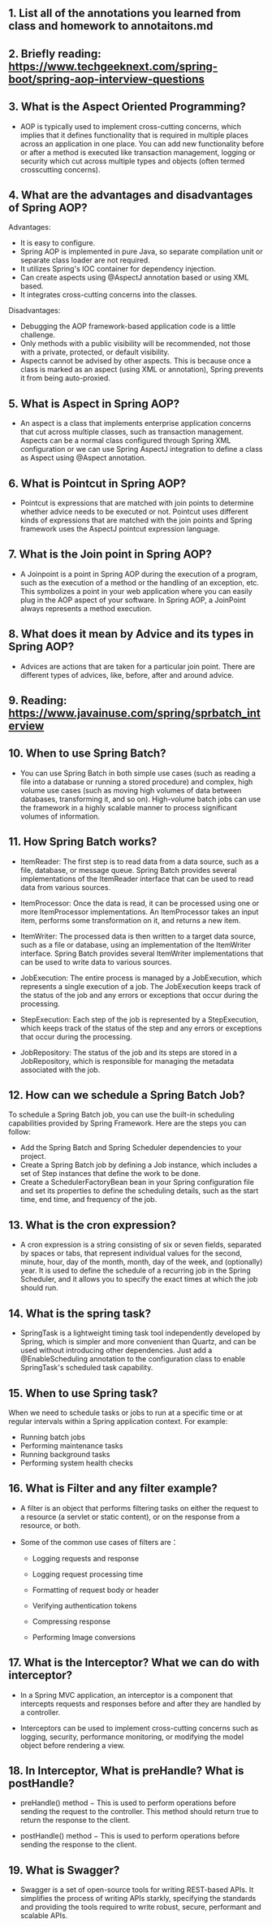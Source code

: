 ## 1.  List all of the annotations you learned from class and homework to annotaitons.md

## 2.  Briefly reading: https://www.techgeeknext.com/spring-boot/spring-aop-interview-questions

## 3.  What is the Aspect Oriented Programming?
- AOP is typically used to implement cross-cutting concerns, which implies that it defines functionality that is required in multiple places across an application in one place. You can add new functionality before or after a method is executed like transaction management, logging or security which cut across multiple types and objects (often termed crosscutting concerns).

## 4.  What are the advantages and disadvantages of Spring AOP?
Advantages:

- It is easy to configure.
- Spring AOP is implemented in pure Java, so separate compilation unit or separate class loader are not required.
- It utilizes Spring's IOC container for dependency injection.
- Can create aspects using @AspectJ annotation based or using XML based.
- It integrates cross-cutting concerns into the classes.

Disadvantages:

- Debugging the AOP framework-based application code is a little challenge.
- Only methods with a public visibility will be recommended, not those with a private, protected, or default visibility.
- Aspects cannot be advised by other aspects. This is because once a class is marked as an aspect (using XML or annotation), Spring prevents it from being auto-proxied.


## 5.  What is Aspect in Spring AOP?
- An aspect is a class that implements enterprise application concerns that cut across multiple classes, such as transaction management. Aspects can be a normal class configured through Spring XML configuration or we can use Spring AspectJ integration to define a class as Aspect using @Aspect annotation.

## 6.  What is Pointcut in Spring AOP?
- Pointcut is expressions that are matched with join points to determine whether advice needs to be executed or not. Pointcut uses different kinds of expressions that are matched with the join points and Spring framework uses the AspectJ pointcut expression language.


## 7. What is the Join point in Spring AOP?
- A Joinpoint is a point in Spring AOP during the execution of a program, such as the execution of a method or the handling of an exception, etc. This symbolizes a point in your web application where you can easily plug in the AOP aspect of your software. In Spring AOP, a JoinPoint always represents a method execution.

## 8.  What does it mean by Advice and its types in Spring AOP?
- Advices are actions that are taken for a particular join point. There are different types of advices, like, before, after and around advice.

## 9.  Reading: https://www.javainuse.com/spring/sprbatch_interview

## 10. When to use Spring Batch?
- You can use Spring Batch in both simple use cases (such as reading a file into a database or running a stored procedure) and complex, high volume use cases (such as moving high volumes of data between databases, transforming it, and so on). High-volume batch jobs can use the framework in a highly scalable manner to process significant volumes of information.

## 11. How Spring Batch works?
- ItemReader: The first step is to read data from a data source, such as a file, database, or message queue. Spring Batch provides several implementations of the ItemReader interface that can be used to read data from various sources.

- ItemProcessor: Once the data is read, it can be processed using one or more ItemProcessor implementations. An ItemProcessor takes an input item, performs some transformation on it, and returns a new item.

- ItemWriter: The processed data is then written to a target data source, such as a file or database, using an implementation of the ItemWriter interface. Spring Batch provides several ItemWriter implementations that can be used to write data to various sources.

- JobExecution: The entire process is managed by a JobExecution, which represents a single execution of a job. The JobExecution keeps track of the status of the job and any errors or exceptions that occur during the processing.

- StepExecution: Each step of the job is represented by a StepExecution, which keeps track of the status of the step and any errors or exceptions that occur during the processing.

- JobRepository: The status of the job and its steps are stored in a JobRepository, which is responsible for managing the metadata associated with the job.

## 12. How can we schedule a Spring Batch Job?
To schedule a Spring Batch job, you can use the built-in scheduling capabilities provided by Spring Framework. Here are the steps you can follow:

- Add the Spring Batch and Spring Scheduler dependencies to your project.
- Create a Spring Batch job by defining a Job instance, which includes a set of Step instances that define the work to be done.
- Create a SchedulerFactoryBean bean in your Spring configuration file and set its properties to define the scheduling details, such as the start time, end time, and frequency of the job.

## 13. What is the cron expression?
- A cron expression is a string consisting of six or seven fields, separated by spaces or tabs, that represent individual values for the second, minute, hour, day of the month, month, day of the week, and (optionally) year. It is used to define the schedule of a recurring job in the Spring Scheduler, and it allows you to specify the exact times at which the job should run.

## 14. What is the spring task?
- SpringTask is a lightweight timing task tool independently developed by Spring, which is simpler and more convenient than Quartz, and can be used without introducing other dependencies. Just add a @EnableScheduling annotation to the configuration class to enable SpringTask's scheduled task capability.

## 15. When to use Spring task? 
When we need to schedule tasks or jobs to run at a specific time or at regular intervals within a Spring application context. For example:

- Running batch jobs
- Performing maintenance tasks
- Running background tasks
- Performing system health checks

## 16. What is Filter and any filter example?
- A filter is an object that performs filtering tasks on either the request to a resource (a servlet or static content), or on the response from a resource, or both.

- Some of the common use cases of filters are：

    - Logging requests and response

    - Logging request processing time
    - Formatting of request body or header
    - Verifying authentication tokens
    - Compressing response
    - Performing Image conversions

## 17.  What is the Interceptor? What we can do with interceptor?
- In a Spring MVC application, an interceptor is a component that intercepts requests and responses before and after they are handled by a controller. 

- Interceptors can be used to implement cross-cutting concerns such as logging, security, performance monitoring, or modifying the model object before rendering a view.
## 18. In Interceptor, What is preHandle? What is postHandle?
- preHandle() method − This is used to perform operations before sending the request to the controller. This method should return true to return the response to the client.

- postHandle() method − This is used to perform operations before sending the response to the client.
## 19. What is Swagger?
- Swagger is a set of open-source tools for writing REST-based APIs. It simplifies the process of writing APIs starkly, specifying the standards and providing the tools required to write robust, secure, performant and scalable APIs.